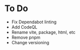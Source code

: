 # To Do

- Fix Dependabot linting
- Add CodeQL
- Rename vite, package, html, etc
- Remove pnpm
- Change versioning

